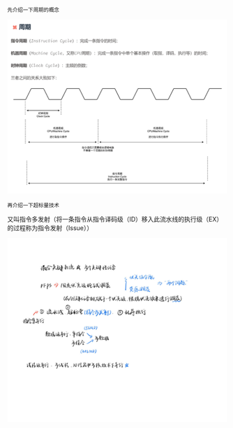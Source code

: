 
```
先介绍一下周期的概念
```
![alt text](image.png)



```
再介绍一下超标量技术
```


又叫指令多发射（将一条指令从指令译码级（ID）移入此流水线的执行级（EX）的过程称为指令发射（Issue））

![alt text](7月12日笔记.jpg)
